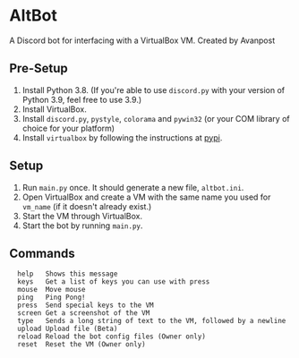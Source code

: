 # AltBot
A Discord bot for interfacing with a VirtualBox VM.
Created by Avanpost

## Pre-Setup
1. Install Python 3.8. (If you're able to use `discord.py` with your version of Python 3.9, feel free to use 3.9.)
2. Install VirtualBox.
3. Install `discord.py`, `pystyle`, `colorama` and `pywin32` (or your COM library of choice for your platform)
4. Install `virtualbox` by following the instructions at [pypi](https://pypi.org/project/virtualbox/).

## Setup
1. Run `main.py` once. It should generate a new file, `altbot.ini`.
2. Open VirtualBox and create a VM with the same name you used for `vm_name` (if it doesn't already exist.)
3. Start the VM through VirtualBox.
4. Start the bot by running `main.py`.

## Commands
```
  help   Shows this message
  keys   Get a list of keys you can use with press
  mouse  Move mouse
  ping   Ping Pong!
  press  Send special keys to the VM
  screen Get a screenshot of the VM
  type   Sends a long string of text to the VM, followed by a newline
  upload Upload file (Beta)
  reload Reload the bot config files (Owner only)
  reset  Reset the VM (Owner only)
```
